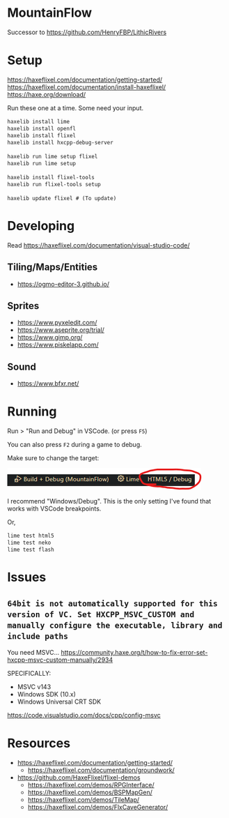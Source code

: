 MountainFlow
============

Successor to <https://github.com/HenryFBP/LithicRivers>

# Setup

<https://haxeflixel.com/documentation/getting-started/>
<https://haxeflixel.com/documentation/install-haxeflixel/>
<https://haxe.org/download/>

Run these one at a time. Some need your input.

    haxelib install lime
    haxelib install openfl
    haxelib install flixel
    haxelib install hxcpp-debug-server

    haxelib run lime setup flixel
    haxelib run lime setup

    haxelib install flixel-tools
    haxelib run flixel-tools setup

    haxelib update flixel # (To update)

# Developing

Read <https://haxeflixel.com/documentation/visual-studio-code/>

## Tiling/Maps/Entities

-   <https://ogmo-editor-3.github.io/>

## Sprites

-   <https://www.pyxeledit.com/>
-   <https://www.aseprite.org/trial/>
-   <https://www.gimp.org/>
-   <https://www.piskelapp.com/>

## Sound

-   <https://www.bfxr.net/>

# Running

Run > "Run and Debug" in VSCode. (or press `F5`)

You can also press `F2` during a game to debug.

Make sure to change the target:

![](media/reeeedebug.png)

I recommend "Windows/Debug". This is the only setting I've found that works with VSCode breakpoints.

Or,

    lime test html5
    lime test neko
    lime test flash

# Issues

## `64bit is not automatically supported for this version of VC. Set HXCPP_MSVC_CUSTOM and manually configure the executable, library and include paths`

You need MSVC... <https://community.haxe.org/t/how-to-fix-error-set-hxcpp-msvc-custom-manually/2934>

SPECIFICALLY:

- MSVC v143
- Windows SDK (10.x)
- Windows Universal CRT SDK

<https://code.visualstudio.com/docs/cpp/config-msvc>

# Resources

-   <https://haxeflixel.com/documentation/getting-started/>
    -   <https://haxeflixel.com/documentation/groundwork/>
-   <https://github.com/HaxeFlixel/flixel-demos>
    -   <https://haxeflixel.com/demos/RPGInterface/>
    -   <https://haxeflixel.com/demos/BSPMapGen/>
    -   <https://haxeflixel.com/demos/TileMap/>
    -   <https://haxeflixel.com/demos/FlxCaveGenerator/>